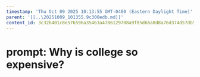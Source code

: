 ```yaml
---
timestamp: 'Thu Oct 09 2025 10:13:55 GMT-0400 (Eastern Daylight Time)'
parent: '[[..\20251009_101355.9c300edb.md]]'
content_id: 3c32b401c8e576596a35463a4786129708a9f85d66a8d8a76d374d57db565baf
---
```


# prompt: Why is college so expensive?
